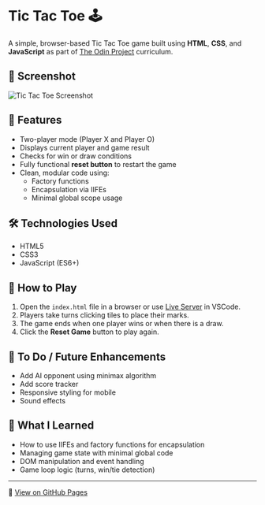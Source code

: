 # Tic Tac Toe 🕹️

A simple, browser-based Tic Tac Toe game built using **HTML**, **CSS**, and **JavaScript** as part of [The Odin Project](https://www.theodinproject.com/) curriculum.

## 📸 Screenshot

![Tic Tac Toe Screenshot](./screenshot.png)

## 🧩 Features

- Two-player mode (Player X and Player O)
- Displays current player and game result
- Checks for win or draw conditions
- Fully functional **reset button** to restart the game
- Clean, modular code using:
  - Factory functions
  - Encapsulation via IIFEs
  - Minimal global scope usage

## 🛠️ Technologies Used

- HTML5
- CSS3
- JavaScript (ES6+)

## 🚀 How to Play

1. Open the `index.html` file in a browser or use [Live Server](https://marketplace.visualstudio.com/items?itemName=ritwickdey.LiveServer) in VSCode.
2. Players take turns clicking tiles to place their marks.
3. The game ends when one player wins or when there is a draw.
4. Click the **Reset Game** button to play again. 

## 📌 To Do / Future Enhancements

- Add AI opponent using minimax algorithm
- Add score tracker
- Responsive styling for mobile
- Sound effects

## 🧠 What I Learned

- How to use IIFEs and factory functions for encapsulation
- Managing game state with minimal global code
- DOM manipulation and event handling
- Game loop logic (turns, win/tie detection)

---

🔗 [View on GitHub Pages](#) <!-- Optional: add a GitHub Pages deployment link if you set one up -->

